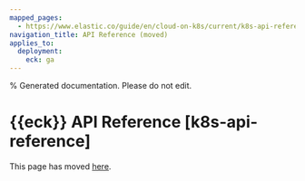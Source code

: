 ```yaml
---
mapped_pages:
  - https://www.elastic.co/guide/en/cloud-on-k8s/current/k8s-api-reference.html
navigation_title: API Reference (moved)
applies_to:
  deployment:
    eck: ga
---
```

% Generated documentation. Please do not edit.

# {{eck}} API Reference [k8s-api-reference]

This page has moved [here](./api-docs/index.md).